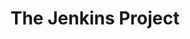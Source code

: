 ---
blog: https://jenkins.io/node
git: https://github.com/jenkinsci
guide: https://wiki.jenkins-ci.org/display/JENKINS/Logo
images:
- jenkins-official.svg
- jenkins-ar21.svg
- jenkins-icon.svg
logohandle: jenkins
sort: jenkins
tags:
- software
- continuous_integration
title: The Jenkins Project
twitter: https://x.com/jenkinsci
website: https://jenkins.io/
wikipedia: https://en.wikipedia.org/wiki/Jenkins_(software)
---